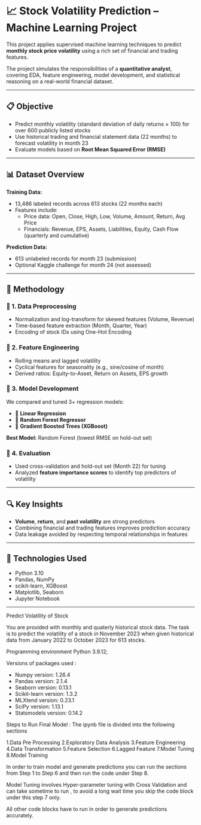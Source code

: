 # 📈 Stock Volatility Prediction – Machine Learning Project

This project applies supervised machine learning techniques to predict **monthly stock price volatility** using a rich set of financial and trading features.

The project simulates the responsibilities of a **quantitative analyst**, covering EDA, feature engineering, model development, and statistical reasoning on a real-world financial dataset.

---

## 📋 Objective

- Predict monthly volatility (standard deviation of daily returns × 100) for over 600 publicly listed stocks
- Use historical trading and financial statement data (22 months) to forecast volatility in month 23
- Evaluate models based on **Root Mean Squared Error (RMSE)**

---

## 📊 Dataset Overview

**Training Data:**
- 13,486 labeled records across 613 stocks (22 months each)
- Features include:
  - Price data: Open, Close, High, Low, Volume, Amount, Return, Avg Price
  - Financials: Revenue, EPS, Assets, Liabilities, Equity, Cash Flow (quarterly and cumulative)

**Prediction Data:**
- 613 unlabeled records for month 23 (submission)
- Optional Kaggle challenge for month 24 (not assessed)

---

## 🧠 Methodology

### 📌 1. Data Preprocessing
- Normalization and log-transform for skewed features (Volume, Revenue)
- Time-based feature extraction (Month, Quarter, Year)
- Encoding of stock IDs using One-Hot Encoding

### 📌 2. Feature Engineering
- Rolling means and lagged volatility
- Cyclical features for seasonality (e.g., sine/cosine of month)
- Derived ratios: Equity-to-Asset, Return on Assets, EPS growth

### 📌 3. Model Development
We compared and tuned 3+ regression models:
- 📐 **Linear Regression**
- 🌳 **Random Forest Regressor**
- 🔺 **Gradient Boosted Trees (XGBoost)**

**Best Model:** Random Forest (lowest RMSE on hold-out set)

### 📌 4. Evaluation
- Used cross-validation and hold-out set (Month 22) for tuning
- Analyzed **feature importance scores** to identify top predictors of volatility

---

## 🔍 Key Insights

- **Volume**, **return**, and **past volatility** are strong predictors
- Combining financial and trading features improves prediction accuracy
- Data leakage avoided by respecting temporal relationships in features

---

## 🧰 Technologies Used

- Python 3.10
- Pandas, NumPy
- scikit-learn, XGBoost
- Matplotlib, Seaborn
- Jupyter Notebook

---
Predict Volatility of Stock

You are provided with monthly and quaterly  historical stock data. The task is to predict the volatility of a stock in November 2023 when given historical data from January 2022 to October 2023 for 613 stocks.

Programming environment  Python 3.9.12;

Versions of packages used : 

- Numpy version: 1.26.4
- Pandas version: 2.1.4
- Seaborn version: 0.13.1
- Scikit-learn version: 1.3.2
- MLXtend version: 0.23.1
- SciPy version: 1.13.1
- Statsmodels version: 0.14.2

Steps to Run Final Model : The ipynb file is divided into the following sections 

1.Data Pre Processing 
2.Exploratory Data Analysis 
3.Feature Engineering
4.Data Transformation 
5.Feature Selection
6.Lagged Feature 
7.Model Tuning 
8.Model Training 

In order to train model and generate predictions you can run the sections from Step 1 to Step 6 and then run the code under Step 8.

Model Tuning involves Hyper-parameter tuning with Cross Validation and can take sometime to run , to avoid a long wait time you skip the code block under this step 7 only.

All other code blocks have to run in order to generate predictions accurately.


